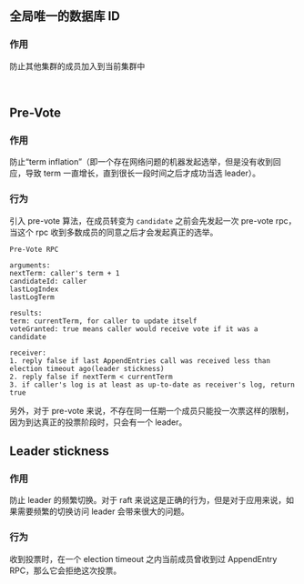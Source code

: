 ## 全局唯一的数据库 ID

### 作用

防止其他集群的成员加入到当前集群中

&nbsp;

## Pre-Vote

### 作用

防止“term inflation”（即一个存在网络问题的机器发起选举，但是没有收到回应，导致 term 一直增长，直到很长一段时间之后才成功当选 leader）。



### 行为

引入 pre-vote 算法，在成员转变为 `candidate` 之前会先发起一次 pre-vote rpc，当这个 rpc 收到多数成员的同意之后才会发起真正的选举。

```
Pre-Vote RPC

arguments:
nextTerm: caller's term + 1
candidateId: caller
lastLogIndex
lastLogTerm

results:
term: currentTerm, for caller to update itself
voteGranted: true means caller would receive vote if it was a candidate

receiver:
1. reply false if last AppendEntries call was received less than election timeout ago(leader stickness)
2. reply false if nextTerm < currentTerm
3. if caller's log is at least as up-to-date as receiver's log, return true
```

另外，对于 pre-vote 来说，不存在同一任期一个成员只能投一次票这样的限制，因为到达真正的投票阶段时，只会有一个 leader。



## Leader stickness

### 作用

防止 leader 的频繁切换。对于 raft 来说这是正确的行为，但是对于应用来说，如果需要频繁的切换访问 leader 会带来很大的问题。



### 行为

收到投票时，在一个 election timeout 之内当前成员曾收到过 AppendEntry RPC，那么它会拒绝这次投票。